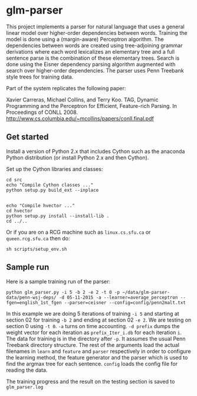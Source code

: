 glm-parser
==========

This project implements a parser for natural language that uses a general linear model over higher-order dependencies between words. Training the model is done using a (margin-aware) Perceptron algorithm. The dependencies between words are created using tree-adjoining grammar derivations where each word lexicalizes an elementary tree and a full sentence parse is the combination of these elementary trees. Search is done using the Eisner dependency parsing algorithm augmented with search over higher-order dependencies. The parser uses Penn Treebank style trees for training data.

Part of the system replicates the following paper:

Xavier Carreras, Michael Collins, and Terry Koo. TAG, Dynamic Programming and the Perceptron for Efficient, Feature-rich Parsing. In Proceedings of CONLL 2008. http://www.cs.columbia.edu/~mcollins/papers/conll.final.pdf

Get started
-----------

Install a version of Python 2.x that includes Cython such as the anaconda Python distribution (or install Python 2.x and then Cython).

Set up the Cython libraries and classes:

    cd src
    echo "Compile Cython classes ..."
    python setup.py build_ext --inplace


    echo "Compile hvector ..."
    cd hvector
    python setup.py install --install-lib .
    cd ../..

Or if you are on a RCG machine such as `linux.cs.sfu.ca` or `queen.rcg.sfu.ca` then do:

    sh scripts/setup_env.sh

Sample run
----------

Here is a sample training run of the parser:

    python glm_parser.py -i 5 -b 2 -e 2 -t 0 -p ~/data/glm-parser-data/penn-wsj-deps/ -d 05-11-2015 -a --learner=average_perceptron --fgen=english_1st_fgen --parser=ceisner --config=config/penn2malt.txt

In this example we are doing 5 iterations of training `-i 5` and starting at section 02 for training `-b 2` and ending at section 02 `-e 2`. 
We are testing on section 0 using `-t 0`. 
`-a` turns on time accounting.
`-d prefix` dumps the weight vector for each iteration as `prefix_Iter_i.db` for each iteration `i`.
The data for training is in the directory after `-p`. It assumes the usual Penn Treebank directory structure.
The rest of the arguments load the actual filenames in `learn` and `feature` and `parser` respectively in order to configure the learning method, the feature generator and the parser which is used to find the argmax tree for each sentence.
`config` loads the config file for reading the data.

The training progress and the result on the testing section is saved to `glm_parser.log`

